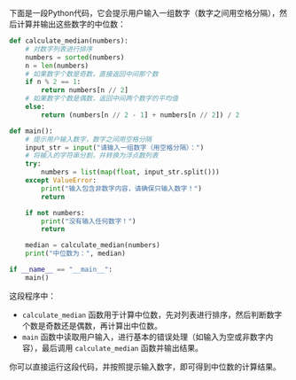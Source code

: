 下面是一段Python代码，它会提示用户输入一组数字（数字之间用空格分隔），然后计算并输出这些数字的中位数：

```python
def calculate_median(numbers):
    # 对数字列表进行排序
    numbers = sorted(numbers)
    n = len(numbers)
    # 如果数字个数是奇数，直接返回中间那个数
    if n % 2 == 1:
        return numbers[n // 2]
    # 如果数字个数是偶数，返回中间两个数字的平均值
    else:
        return (numbers[n // 2 - 1] + numbers[n // 2]) / 2

def main():
    # 提示用户输入数字，数字之间用空格分隔
    input_str = input("请输入一组数字（用空格分隔）：")
    # 将输入的字符串分割，并转换为浮点数列表
    try:
        numbers = list(map(float, input_str.split()))
    except ValueError:
        print("输入包含非数字内容，请确保只输入数字！")
        return

    if not numbers:
        print("没有输入任何数字！")
        return

    median = calculate_median(numbers)
    print("中位数为：", median)

if __name__ == "__main__":
    main()
```

这段程序中：

- `calculate_median` 函数用于计算中位数，先对列表进行排序，然后判断数字个数是奇数还是偶数，再计算出中位数。
- `main` 函数中读取用户输入，进行基本的错误处理（如输入为空或非数字内容），最后调用 `calculate_median` 函数并输出结果。

你可以直接运行这段代码，并按照提示输入数字，即可得到中位数的计算结果。